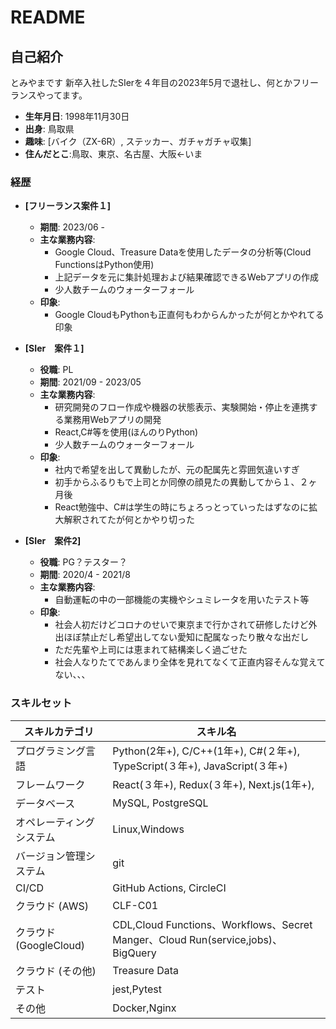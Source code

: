 # README

## 自己紹介

とみやまです
新卒入社したSIerを４年目の2023年5月で退社し、何とかフリーランスやってます。

- **生年月日**: 1998年11月30日
- **出身**: 鳥取県
- **趣味**: [バイク（ZX-6R）, ステッカー、ガチャガチャ収集]
- **住んだとこ**:鳥取、東京、名古屋、大阪←いま
  
### 経歴

- **[フリーランス案件１]**
  - **期間**: 2023/06 - 
  - **主な業務内容**:
    - Google Cloud、Treasure Dataを使用したデータの分析等(Cloud FunctionsはPython使用)
    - 上記データを元に集計処理および結果確認できるWebアプリの作成
    - 少人数チームのウォーターフォール
  - **印象**:
    - Google CloudもPythonも正直何もわからんかったが何とかやれてる印象

- **[SIer　案件１]**
  - **役職**: PL
  - **期間**: 2021/09 - 2023/05
  - **主な業務内容**:
    - 研究開発のフロー作成や機器の状態表示、実験開始・停止を連携する業務用Webアプリの開発
    - React,C#等を使用(ほんのりPython)
    - 少人数チームのウォーターフォール
  - **印象**:
    - 社内で希望を出して異動したが、元の配属先と雰囲気違いすぎ
    - 初手からふるりもで上司とか同僚の顔見たの異動してから１、２ヶ月後
    - React勉強中、C#は学生の時にちょろっとっていったはずなのに拡大解釈されてたが何とかやり切った
   
- **[SIer　案件2]**
  - **役職**: PG？テスター？
  - **期間**: 2020/4 - 2021/8
  - **主な業務内容**:
    - 自動運転の中の一部機能の実機やシュミレータを用いたテスト等
  - **印象**:
    - 社会人初だけどコロナのせいで東京まで行かされて研修したけど外出ほぼ禁止だし希望出してない愛知に配属なったり散々な出だし
    - ただ先輩や上司には恵まれて結構楽しく過ごせた
    - 社会人なりたてであんまり全体を見れてなくて正直内容そんな覚えてない、、、

### スキルセット

| スキルカテゴリ          | スキル名                                                                         |
|-----------------------|----------------------------------------------------------------------------------|
| プログラミング言語      | Python(2年+),  C/C++(1年+), C#(２年+), TypeScript(３年+), JavaScript(３年+) |
| フレームワーク          | React(３年+), Redux(３年+), Next.js(1年+),  |
| データベース            | MySQL, PostgreSQL                                                                      |
| オペレーティングシステム | Linux,Windows                                                         |
| バージョン管理システム   | git                                                                  |
| CI/CD                 | GitHub Actions, CircleCI                                      |
| クラウド (AWS)         | CLF-C01                                      |
| クラウド (GoogleCloud)       |CDL,Cloud Functions、Workflows、Secret Manger、Cloud Run(service,jobs)、BigQuery |
| クラウド (その他)       | Treasure Data                                        |
| テスト                 | jest,Pytest                                                  |
| その他                 | Docker,Nginx             |

